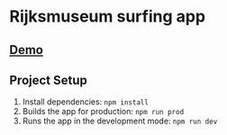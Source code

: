 # Rijksmuseum surfing app

## [Demo](https://kaizengami.github.io/rijksmuseum-surfing-app/dist/)

## Project Setup

1. Install dependencies: `npm install`
2. Builds the app for production: `npm run prod`
3. Runs the app in the development mode: `npm run dev`
